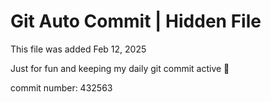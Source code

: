# Git Auto Commit | Hidden File

This file was added Feb 12, 2025

Just for fun and keeping my daily git commit active 🤪

commit number: 432563
